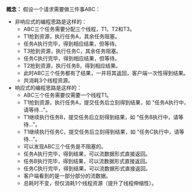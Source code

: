 **概念：** 假设一个请求需要做三件事ABC：
- 非响应式的编程思路是这样的：
    - ABC三个任务需要分配三个线程，T1，T2和T3。
    - T1抢到资源，执行任务A，其余任务阻塞。
    - 任务A执行完毕，得到相应结果，但等待。
    - T3抢到资源，执行任务C，其余任务阻塞。
    - 任务C执行完毕，得到相应结果，但等待。
    - T2抢到资源，执行任务B，得到相应结果。
    - 此时ABC三个任务都有了结果，一并将其返回，客户端一次性得到结果。
    - 共消耗3个线程资源。
- 响应式的编程思路是这样的：
    - ABC三个任务需要仅需要一个线程T1。
    - T1抢到资源，执行任务A，提交任务后立刻得到结果，如 "任务A执行中，请等待..."。
    - T1继续执行任务B，提交任务后立刻得到结果，如 "任务B执行中，请等待..."。
    - T1继续执行任务C，提交任务后立刻得到结果，如 "任务C执行中，请等待..."。
    - 可以发现ABC三个任务是不阻塞的。
    - 任务A执行完毕，得到结果，可以流数据形式直接返回。
    - 任务B执行完毕，得到结果，可以流数据形式直接返回。
    - 任务C执行完毕，得到结果，可以流数据形式直接返回。
    - 客户端看到的是一部分部分的流数据。
    - 总耗时不变，但仅消耗1个线程资源（提升了线程伸缩性）。